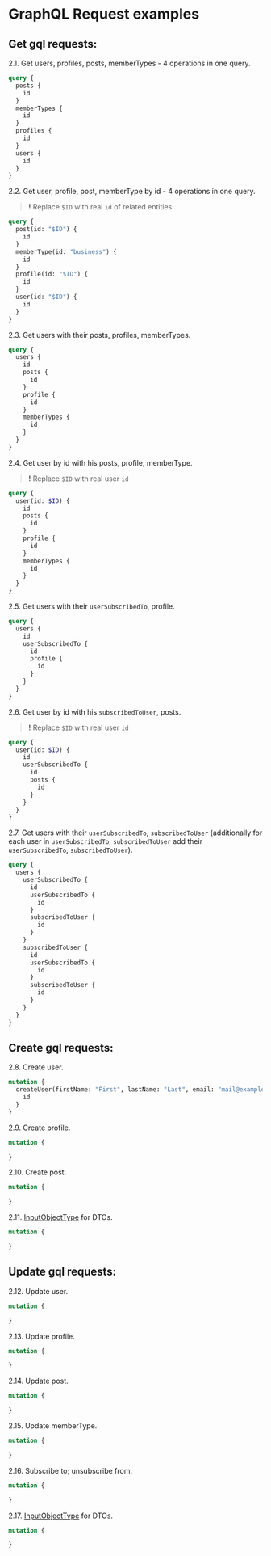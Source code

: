 # GraphQL Request examples

## Get gql requests:

2.1. Get users, profiles, posts, memberTypes - 4 operations in one query.

```graphql
query {
  posts {
    id
  }
  memberTypes {
    id
  }
  profiles {
    id
  }
  users {
    id
  }
}
```

2.2. Get user, profile, post, memberType by id - 4 operations in one query.

> **!** Replace `$ID` with real `id` of related entities

```graphql
query {
  post(id: "$ID") {
    id
  }
  memberType(id: "business") {
    id
  }
  profile(id: "$ID") {
    id
  }
  user(id: "$ID") {
    id
  }
}
```

2.3. Get users with their posts, profiles, memberTypes.

```graphql
query {
  users {
    id
    posts {
      id
    }
    profile {
      id
    }
    memberTypes {
      id
    }
  }
}
```

2.4. Get user by id with his posts, profile, memberType.

> **!** Replace `$ID` with real user `id`

```graphql
query {
  user(id: $ID) {
    id
    posts {
      id
    }
    profile {
      id
    }
    memberTypes {
      id
    }
  }
}
```

2.5. Get users with their `userSubscribedTo`, profile.

```graphql
query {
  users {
    id
    userSubscribedTo {
      id
      profile {
        id
      }
    }
  }
}
```

2.6. Get user by id with his `subscribedToUser`, posts.

> **!** Replace `$ID` with real user `id`

```graphql
query {
  user(id: $ID) {
    id
    userSubscribedTo {
      id
      posts {
        id
      }
    }
  }
}
```

2.7. Get users with their `userSubscribedTo`, `subscribedToUser` (additionally for each user in `userSubscribedTo`, `subscribedToUser` add their `userSubscribedTo`, `subscribedToUser`).

```graphql
query {
  users {
    userSubscribedTo {
      id
      userSubscribedTo {
        id
      }
      subscribedToUser {
        id
      }
    }
    subscribedToUser {
      id
      userSubscribedTo {
        id
      }
      subscribedToUser {
        id
      }
    }
  }
}
```

## Create gql requests:

2.8. Create user.

```graphql
mutation {
  createUser(firstName: "First", lastName: "Last", email: "mail@example.com") {
    id
  }
}
```

2.9. Create profile.

```graphql
mutation {

}
```

2.10. Create post.

```graphql
mutation {

}
```

2.11. [InputObjectType](https://graphql.org/graphql-js/type/#graphqlinputobjecttype) for DTOs.

```graphql
mutation {

}
```

## Update gql requests:

2.12. Update user.

```graphql
mutation {

}
```

2.13. Update profile.

```graphql
mutation {

}
```

2.14. Update post.

```graphql
mutation {

}
```

2.15. Update memberType.

```graphql
mutation {

}
```

2.16. Subscribe to; unsubscribe from.

```graphql
mutation {

}
```

2.17. [InputObjectType](https://graphql.org/graphql-js/type/#graphqlinputobjecttype) for DTOs.

```graphql
mutation {

}
```
